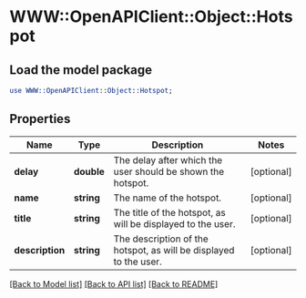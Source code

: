 # WWW::OpenAPIClient::Object::Hotspot

## Load the model package
```perl
use WWW::OpenAPIClient::Object::Hotspot;
```

## Properties
Name | Type | Description | Notes
------------ | ------------- | ------------- | -------------
**delay** | **double** | The delay after which the user should be shown the hotspot.  | [optional] 
**name** | **string** | The name of the hotspot.  | [optional] 
**title** | **string** | The title of the hotspot, as will be displayed to the user.  | [optional] 
**description** | **string** | The description of the hotspot, as will be displayed to the user.  | [optional] 

[[Back to Model list]](../README.md#documentation-for-models) [[Back to API list]](../README.md#documentation-for-api-endpoints) [[Back to README]](../README.md)


